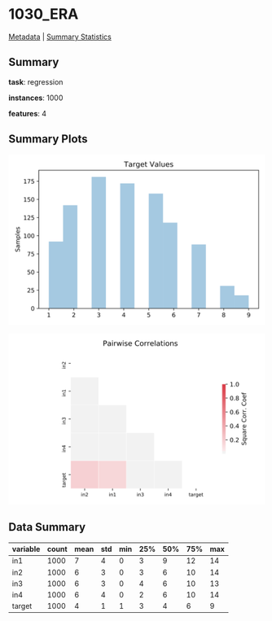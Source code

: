 # 1030_ERA

[Metadata](metadata.yaml) | [Summary Statistics](summary_stats.csv)

## Summary

**task**: regression

**instances**: 1000

**features**: 4

## Summary Plots

![Labels](label.svg)

![Corr](corr.svg)

## Data Summary

|	variable	|	count	|	mean	|	std	|	min	|	25%	|	50%	|	75%	|	max|
| --- | --- | --- | --- | --- | --- | --- | --- | --- |
|	in1	|	1000	|	7	|	4	|	0	|	3	|	9	|	12	|	14
|	in2	|	1000	|	6	|	3	|	0	|	3	|	6	|	10	|	14
|	in3	|	1000	|	6	|	3	|	0	|	4	|	6	|	10	|	13
|	in4	|	1000	|	6	|	4	|	0	|	2	|	6	|	10	|	14
|	target	|	1000	|	4	|	1	|	1	|	3	|	4	|	6	|	9
